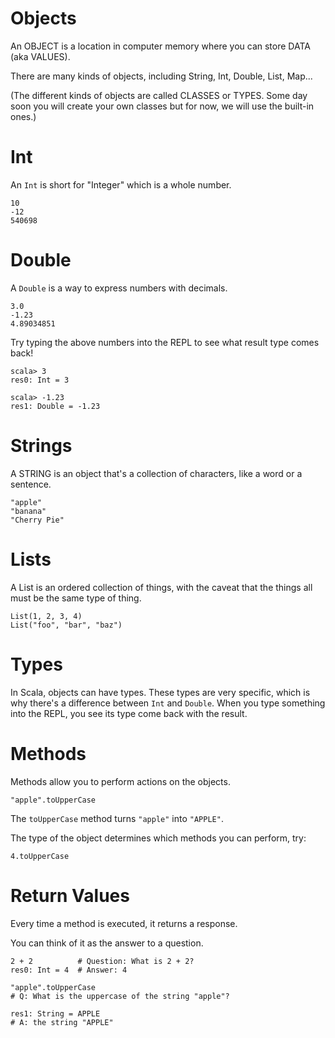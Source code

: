 <!-- next_step "strings" -->

# Objects

An OBJECT is a location in computer memory where you can store DATA (aka VALUES).

There are many kinds of objects, including String, Int, Double, List, Map... 

(The different kinds of objects are called CLASSES or TYPES. Some day soon you will create your own classes but for now, we will use the built-in ones.)

# Int

An `Int` is short for "Integer" which is a whole number.

    10
    -12
    540698

# Double

A `Double` is a way to express numbers with decimals.

    3.0
    -1.23
    4.89034851

Try typing the above numbers into the REPL to see what result type comes back!
    
    scala> 3
    res0: Int = 3

    scala> -1.23
    res1: Double = -1.23

# Strings

A STRING is an object that's a collection of characters, like a word or a sentence.

    "apple"
    "banana"
    "Cherry Pie"

# Lists

A List is an ordered collection of things, with the caveat that the things all must be the same type of thing.

    List(1, 2, 3, 4)
    List("foo", "bar", "baz")

# Types

In Scala, objects can have types. These types are very specific, which is why there's a difference between
`Int` and `Double`. When you type something into the REPL, you see its type come back with the result.

# Methods

Methods allow you to perform actions on the objects.

    "apple".toUpperCase

The `toUpperCase` method turns `"apple"` into `"APPLE"`.

The type of the object determines which methods you can perform, try:

    4.toUpperCase

# Return Values

Every time a method is executed, it returns a response.

You can think of it as the answer to a question. 

    2 + 2          # Question: What is 2 + 2?
    res0: Int = 4  # Answer: 4

    "apple".toUpperCase  
    # Q: What is the uppercase of the string "apple"?
    
    res1: String = APPLE
    # A: the string "APPLE"

